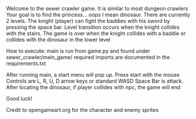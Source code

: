 Welcome to the sewer crawler game.  It is similar to most dungeon crawlers
Your goal is to find the princess... oops I mean dinosaur.
There are currently 2 levels.  The knight (player) can fight the baddies
with his sword by pressing the space bar.  Level transition occurs
when the knight collides with the stairs.  The game is over when the knight
collides with a baddie or collides with the dinosaur in the lower level

How to execute:
main is run from game.py and found under sewer_crawler/main_game/
required imports are documented in the requirements.txt

After running main, a start menu will pop up. Press start with the mouse
Controls are L, R, U, D arrow keys or standard WASD
Space Bar is attack.  After locating the dinosaur, if player collides with 
npc, the game will end

Good luck!

Credit to opengameart.org for the character and enemy sprites
